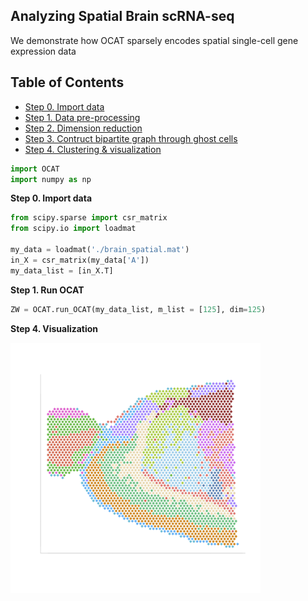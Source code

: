 ## Analyzing Spatial Brain scRNA-seq
We demonstrate how OCAT sparsely encodes spatial single-cell gene expression data 

## Table of Contents
- [Step 0. Import data](#data_import)
- [Step 1. Data pre-processing](#pre_processing)
- [Step 2. Dimension reduction](#dim_reduct)
- [Step 3. Contruct bipartite graph through ghost cells](#ghost_cell)
- [Step 4. Clustering \& visualization](#clustering)

```python
import OCAT
import numpy as np
```

<a name="data_import"></a>**Step 0. Import data**     
```python
from scipy.sparse import csr_matrix
from scipy.io import loadmat

my_data = loadmat('./brain_spatial.mat')
in_X = csr_matrix(my_data['A'])
my_data_list = [in_X.T]
```

<a name="pre_processing"></a>**Step 1. Run OCAT**


```python
ZW = OCAT.run_OCAT(my_data_list, m_list = [125], dim=125)
```

<a name="clustering"></a>**Step 4. Visualization**

<img src="https://github.com/bowang-lab/OCAT/blob/master/vignettes/Spatial/OCAT_spatial_v3.png" width="400" height="400" />  

